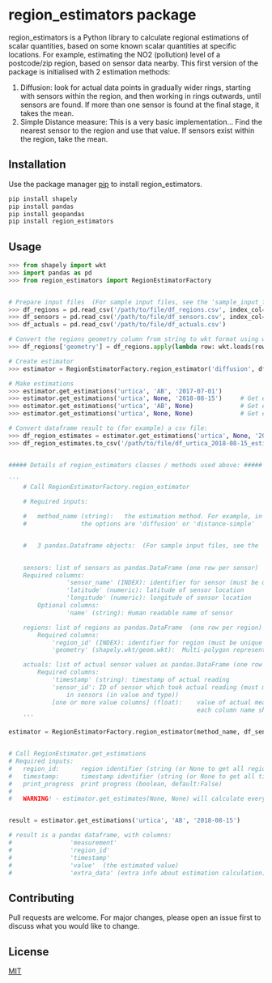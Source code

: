 # region_estimators package

region_estimators is a Python library to calculate regional estimations of scalar quantities, based on some known scalar quantities at specific locations.
For example, estimating the NO2 (pollution) level of a postcode/zip region, based on sensor data nearby.
This first version of the package is initialised with 2 estimation methods: 
1. Diffusion: look for actual data points in gradually wider rings, starting with sensors within the region, and then working in rings outwards, until sensors are found. If more than one sensor is found at the final stage, it takes the mean.
2. Simple Distance measure: This is a very basic implementation... Find the nearest sensor to the region and use that value. 
If sensors exist within the region, take the mean.

## Installation

Use the package manager [pip](https://pip.pypa.io/en/stable/) to install region_estimators.

```bash
pip install shapely
pip install pandas
pip install geopandas
pip install region_estimators
```

## Usage

```python
>>> from shapely import wkt
>>> import pandas as pd
>>> from region_estimators import RegionEstimatorFactory


# Prepare input files  (For sample input files, see the 'sample_input_files' folder) 
>>> df_regions = pd.read_csv('/path/to/file/df_regions.csv', index_col='region_id')
>>> df_sensors = pd.read_csv('/path/to/file/df_sensors.csv', index_col='sensor_id')
>>> df_actuals = pd.read_csv('/path/to/file/df_actuals.csv')

# Convert the regions geometry column from string to wkt format using wkt
>>> df_regions['geometry'] = df_regions.apply(lambda row: wkt.loads(row.geometry), axis=1)

# Create estimator
>>> estimator = RegionEstimatorFactory.region_estimator('diffusion', df_sensors, df_regions, df_actuals)

# Make estimations
>>> estimator.get_estimations('urtica', 'AB', '2017-07-01')
>>> estimator.get_estimations('urtica', None, '2018-08-15') 	# Get estimates for all regions
>>> estimator.get_estimations('urtica', 'AB', None)	  	        # Get estimates for all timestamps
>>> estimator.get_estimations('urtica', None, None) 		    # Get estimates for all regions and timestamps

# Convert dataframe result to (for example) a csv file:
>>> df_region_estimates = estimator.get_estimations('urtica', None, '2018-08-15')
>>> df_region_estimates.to_csv('/path/to/file/df_urtica_2018-08-15_estimates.csv')


##### Details of region_estimators classes / methods used above: #####

'''
    # Call RegionEstimatorFactory.region_estimator

    # Reguired inputs: 

    # 	method_name (string): 	the estimation method. For example, in the first version 
    # 				the options are 'diffusion' or 'distance-simple'


    # 	3 pandas.Dataframe objects:  (For sample input files, see the 'sample_input_files' folder) 

	
    sensors: list of sensors as pandas.DataFrame (one row per sensor)
	Required columns:
                'sensor_name' (INDEX): identifier for sensor (must be unique to each sensor)
                'latitude' (numeric): latitude of sensor location
                'longitude' (numeric): longitude of sensor location
        Optional columns:
                'name' (string): Human readable name of sensor

    regions: list of regions as pandas.DataFrame  (one row per region)
        Required columns:
            'region_id' (INDEX): identifier for region (must be unique to each region)
            'geometry' (shapely.wkt/geom.wkt):  Multi-polygon representing regions location and shape.

    actuals: list of actual sensor values as pandas.DataFrame (one row per timestamp)
        Required columns:
            'timestamp' (string): timestamp of actual reading
            'sensor_id': ID of sensor which took actual reading (must match with a sensors.sensor_id
                in sensors (in value and type))
            [one or more value columns] (float):    value of actual measurement readings.
                                                    each column name should be the name of the measurement e.g. 'NO2'
	'''

estimator = RegionEstimatorFactory.region_estimator(method_name, df_sensors, df_regions, df_actuals)


# Call RegionEstimator.get_estimations
# Required inputs: 
# 	region_id:      region identifier (string (or None to get all regions))
# 	timestamp:      timestamp identifier (string (or None to get all timestamps))
#   print_progress  print progress (boolean, default:False)
#	
#	WARNING! - estimator.get_estimates(None, None) will calculate every region at every timestamp.


result = estimator.get_estimations('urtica', 'AB', '2018-08-15')

# result is a pandas dataframe, with columns:
#                'measurement'
#                'region_id'
#                'timestamp'
#                'value'  (the estimated value)
#                'extra_data' (extra info about estimation calculation)

```

## Contributing
Pull requests are welcome. For major changes, please open an issue first to discuss what you would like to change.

## License
[MIT](https://opensource.org/licenses/MIT)
